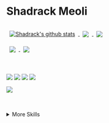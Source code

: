 # Shadrack Meoli

<a href="https://github.com/shadmeoli">
  <img align="center" style="margin:0.5rem" src="https://github-readme-stats.vercel.app/api?username=shadmeoli&show_icons=true&line_height=27&count_private=true&title_color=ffffff&text_color=c9cacc&icon_color=4AB097&bg_color=1A2B34" alt="Shadrack's github stats" />
</a>


<a href="https://github.com/shadmeoli">
  <img align="center" style="margin:0.5rem" src="https://github-readme-stats.vercel.app/api/top-langs/?username=shadmeoli&hide=html,css&title_color=ffffff&text_color=c9cacc&icon_color=4AB197&bg_color=1A2B34" />
</a>

<a href="https://github.com/shadmeoli/Mostly_used_interview_algorithms">
  <img align="center" style="margin:1rem 0.5rem" src="https://github-readme-stats.vercel.app/api/pin/?username=shadmeoli&repo=Mostly_used_interview_algorithms&title_color=ffffff&text_color=c9cacc&icon_color=4AB197&bg_color=1A2B34" />
</a>

<br>

<a href="https://github.com/shadmeoli/ng-Trace_wallet">
  <img align="center" style="margin:0.5rem" src="https://github-readme-stats.vercel.app/api/pin/?username=shadmeoli&repo=Trace_wallet&title_color=ffffff&text_color=c9cacc&icon_color=4AB197&bg_color=1A2B34" />
</a>

<a href="https://github.com/shadmeoli/pong">
  <img align="center" style="margin:0.5rem" src="https://github-readme-stats.vercel.app/api/pin/?username=shadmeoli&repo=pong&title_color=ffffff&text_color=c9cacc&icon_color=4AB197&bg_color=1A2B34" />
</a>

<br>
<br>
<br>


![](https://img.shields.io/badge/Python-informational?style=flat&logo=ionic&logoColor=white&color=4AB197)
![](https://img.shields.io/badge/-vue.js-informational?style=flat&logo=react&logoColor=white&color=4AB197) 
![](https://img.shields.io/badge/R-informational?style=flat&logo=ionic&logoColor=white&color=4AB197)
![](https://img.shields.io/badge/-SQL-informational?style=flat&logo=react&logoColor=white&color=4AB197)

![](https://img.shields.io/badge/-Haskell-informational?style=flat&logo=react&logoColor=white&color=4AB197)

<br>
<br>


<details>
<summary>More Skills</summary>

[](https://img.shields.io/badge/Stats-Analytics-informational?style=flat3&logoColor=white&color=4AB197)
![](https://img.shields.io/badge/Machine-learning-informational?style=flat&&color=4AB197)
![](https://img.shields.io/badge/Data-Minig-informational?style=flat&logo=Sass&logoColor=white&color=4AB197)
![](https://img.shields.io/badge/Blockchain-Dev-informational?style=flat&&color=4AB197)
![](https://img.shields.io/badge/Automation-informational?style=flat&color=4AB197)
![](https://img.shields.io/badge/Software-Architecture-informational?style=flat&color=4AB197)
![](https://img.shields.io/badge/Analytic-informational?style=flat&color=4AB197)
...
</details>
